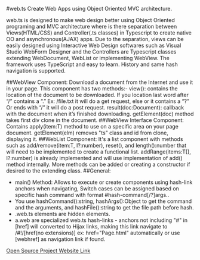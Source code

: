 #web.ts
Create Web Apps using Object Oriented MVC architecture.

web.ts is designed to make web design better using Object Oriented programing and MVC architecture where is there separation between Views(HTML/CSS) and Controller(.ts classes) in Typescript to create native OO and asynchronous(AJAX) apps. 
Due to the separation, views can be easily designed using Interactive Web Design softwares such as Visual Studio WebForm Designer and the Controllers are Typescript classes extending WebDocument, WebList or implementing WebView. The framework uses TypeScript and easy to learn.
History and same hash navigation is supported.

##WebView Component:
Download a document from the Internet and use it in your page. 
This component has two methods:-
view(): contains the location of the document to be downloaded. If you location last word after “/” contains a “.” Ex: /file.txt it will do a get request, else or it contains a “?” Or ends with “/” it will do a post request.
result(doc:Document): callback with the document when it’s finished downloading.
getElement(doc) method takes first div clone in the document.
##WebView<T> Interface Component:
Contains apply(item:T) method to use on a specific area on your page document. getElement(elm) removes "ts" class and id from clone, displaying it.
##WebList<T> Component:
It's a list component with methods such as add/remove(item:T, I?:number), reset(), and length():number that will need to be implemented to create a functional list. addRange(items:T[], I?:number) is already implemented and will use implementation of add() method internally. More methods can be added or creating a constructor if desired to the extending class.
##General:
* main() Method: Allows to execute or create components using hash-link anchors when navigating,
Switch cases can be assigned based on specific hash command with format #hash-command[/?]args..
* You use hashCommand():string, hashArgs():Object to get the command and the arguments, and hashFile():string to get the file path before hash.
* .web.ts elements are hidden elements.
* a.web are specialized web.ts hash-links - anchors not including "#" in [href] will converted to Hijax links, making this link navigate to /#!/[href(no extensions)] ex: href="Page.html" automatically or use [webhref] as navigation link if found.

[Open Source Project Website Link](https://github.com/medozs/web.ts)
